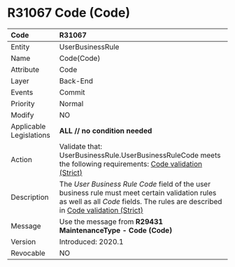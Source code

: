 # R31067 Code (Code)

Code|R31067
|:----|:----
Entity|UserBusinessRule
Name|Code(Code)
Attribute|Code
Layer|Back-End
Events|Commit
Priority|Normal
Modify|NO
Applicable Legislations|**ALL // no condition needed**
Action|Validate that:<br>UserBusinessRule.UserBusinessRuleCode meets the following requirements: [Code validation (Strict)](https://docs.erp.net/tech/reference/glossary/entities-validation/code-validation-strict.html)
Description|The *User Business Rule Code* field of the user business rule must meet certain validation rules as well as all *Code* fields. The rules are described in [Code validation (Strict)](https://docs.erp.net/tech/reference/glossary/entities-validation/code-validation-strict.html)
Message|Use the message from **R29431 MaintenanceType - Code (Code)**
Version|Introduced: 2020.1
Revocable|NO
